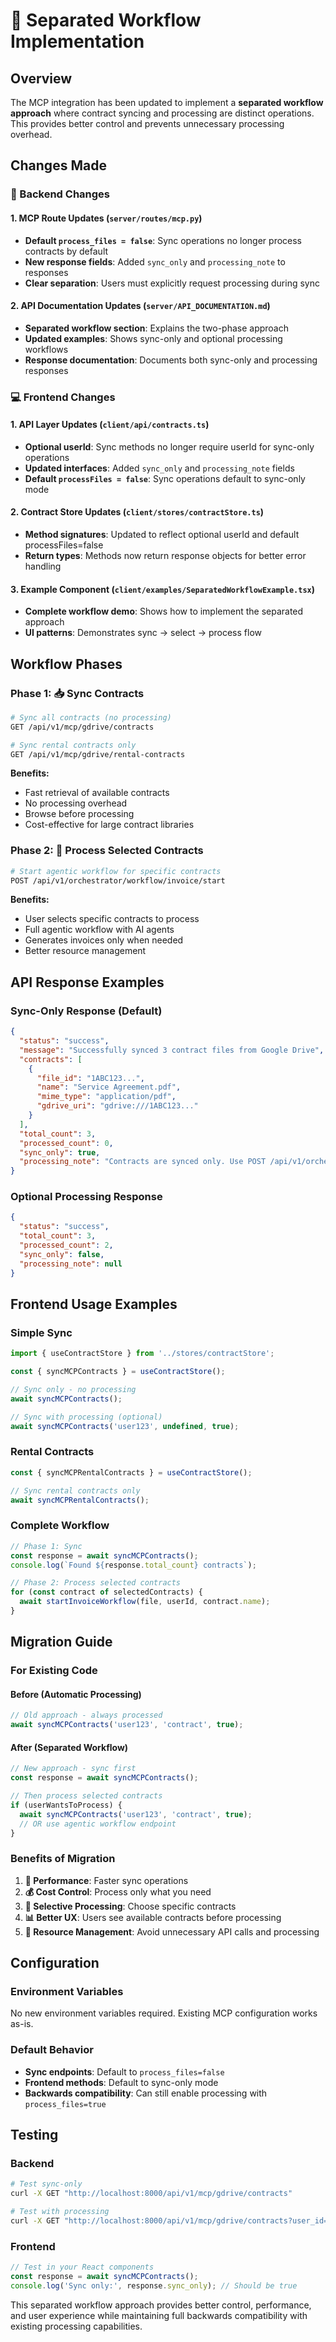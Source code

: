 # 🔄 Separated Workflow Implementation

## Overview

The MCP integration has been updated to implement a **separated workflow approach** where contract syncing and processing are distinct operations. This provides better control and prevents unnecessary processing overhead.

## Changes Made

### 🔧 Backend Changes

#### 1. **MCP Route Updates** (`server/routes/mcp.py`)
- **Default `process_files = false`**: Sync operations no longer process contracts by default
- **New response fields**: Added `sync_only` and `processing_note` to responses
- **Clear separation**: Users must explicitly request processing during sync

#### 2. **API Documentation Updates** (`server/API_DOCUMENTATION.md`)
- **Separated workflow section**: Explains the two-phase approach
- **Updated examples**: Shows sync-only and optional processing workflows
- **Response documentation**: Documents both sync-only and processing responses

### 💻 Frontend Changes

#### 1. **API Layer Updates** (`client/api/contracts.ts`)
- **Optional userId**: Sync methods no longer require userId for sync-only operations
- **Updated interfaces**: Added `sync_only` and `processing_note` fields
- **Default `processFiles = false`**: Sync operations default to sync-only mode

#### 2. **Contract Store Updates** (`client/stores/contractStore.ts`)
- **Method signatures**: Updated to reflect optional userId and default processFiles=false
- **Return types**: Methods now return response objects for better error handling

#### 3. **Example Component** (`client/examples/SeparatedWorkflowExample.tsx`)
- **Complete workflow demo**: Shows how to implement the separated approach
- **UI patterns**: Demonstrates sync → select → process flow

## Workflow Phases

### Phase 1: 📥 Sync Contracts
```bash
# Sync all contracts (no processing)
GET /api/v1/mcp/gdrive/contracts

# Sync rental contracts only
GET /api/v1/mcp/gdrive/rental-contracts
```

**Benefits:**
- Fast retrieval of available contracts
- No processing overhead
- Browse before processing
- Cost-effective for large contract libraries

### Phase 2: 🚀 Process Selected Contracts
```bash
# Start agentic workflow for specific contracts
POST /api/v1/orchestrator/workflow/invoice/start
```

**Benefits:**
- User selects specific contracts to process
- Full agentic workflow with AI agents
- Generates invoices only when needed
- Better resource management

## API Response Examples

### Sync-Only Response (Default)
```json
{
  "status": "success",
  "message": "Successfully synced 3 contract files from Google Drive",
  "contracts": [
    {
      "file_id": "1ABC123...",
      "name": "Service Agreement.pdf",
      "mime_type": "application/pdf",
      "gdrive_uri": "gdrive:///1ABC123..."
    }
  ],
  "total_count": 3,
  "processed_count": 0,
  "sync_only": true,
  "processing_note": "Contracts are synced only. Use POST /api/v1/orchestrator/workflow/invoice/start to process contracts and generate invoices."
}
```

### Optional Processing Response
```json
{
  "status": "success",
  "total_count": 3,
  "processed_count": 2,
  "sync_only": false,
  "processing_note": null
}
```

## Frontend Usage Examples

### Simple Sync
```typescript
import { useContractStore } from '../stores/contractStore';

const { syncMCPContracts } = useContractStore();

// Sync only - no processing
await syncMCPContracts();

// Sync with processing (optional)
await syncMCPContracts('user123', undefined, true);
```

### Rental Contracts
```typescript
const { syncMCPRentalContracts } = useContractStore();

// Sync rental contracts only
await syncMCPRentalContracts();
```

### Complete Workflow
```typescript
// Phase 1: Sync
const response = await syncMCPContracts();
console.log(`Found ${response.total_count} contracts`);

// Phase 2: Process selected contracts
for (const contract of selectedContracts) {
  await startInvoiceWorkflow(file, userId, contract.name);
}
```

## Migration Guide

### For Existing Code

#### Before (Automatic Processing)
```typescript
// Old approach - always processed
await syncMCPContracts('user123', 'contract', true);
```

#### After (Separated Workflow)
```typescript
// New approach - sync first
const response = await syncMCPContracts();

// Then process selected contracts
if (userWantsToProcess) {
  await syncMCPContracts('user123', 'contract', true);
  // OR use agentic workflow endpoint
}
```

### Benefits of Migration

1. **🚀 Performance**: Faster sync operations
2. **💰 Cost Control**: Process only what you need
3. **🎯 Selective Processing**: Choose specific contracts
4. **📊 Better UX**: Users see available contracts before processing
5. **🔧 Resource Management**: Avoid unnecessary API calls and processing

## Configuration

### Environment Variables
No new environment variables required. Existing MCP configuration works as-is.

### Default Behavior
- **Sync endpoints**: Default to `process_files=false`
- **Frontend methods**: Default to sync-only mode
- **Backwards compatibility**: Can still enable processing with `process_files=true`

## Testing

### Backend
```bash
# Test sync-only
curl -X GET "http://localhost:8000/api/v1/mcp/gdrive/contracts"

# Test with processing
curl -X GET "http://localhost:8000/api/v1/mcp/gdrive/contracts?user_id=user123&process_files=true"
```

### Frontend
```typescript
// Test in your React components
const response = await syncMCPContracts();
console.log('Sync only:', response.sync_only); // Should be true
```

This separated workflow approach provides better control, performance, and user experience while maintaining full backwards compatibility with existing processing capabilities.